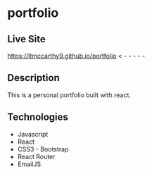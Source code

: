 # portfolio

## Live Site
 
https://ltmccarthy9.github.io/portfolio < - - - - - 

## Description

This is a personal portfolio built with react.

## Technologies

* Javascript
* React
* CSS3 - Bootstrap
* React Router
* EmailJS